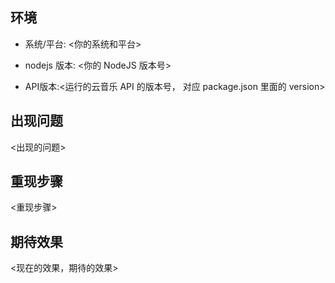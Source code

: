 ## 环境
- 系统/平台: <你的系统和平台>

- nodejs 版本: <你的 NodeJS 版本号>

- API版本:<运行的云音乐 API 的版本号， 对应 package.json 里面的 version>

## 出现问题
<出现的问题>

## 重现步骤
<重现步骤>

## 期待效果
<现在的效果，期待的效果>  
